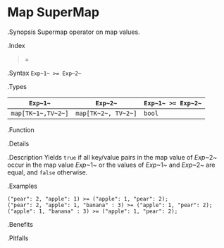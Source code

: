# Map SuperMap

.Synopsis
Supermap operator on map values.

.Index
>=

.Syntax
`Exp~1~ >= Exp~2~`

.Types

| `Exp~1~`            |  `Exp~2~`             | `Exp~1~ >= Exp~2~`  |
| --- | --- | --- |
| `map[TK~1~,TV~2~]` |  `map[TK~2~, TV~2~]` | `bool`                |


.Function

.Details

.Description
Yields `true` if all key/value pairs in the map value of _Exp_~2~ occur in the map value _Exp_~1~
or the values of _Exp_~1~ and _Exp_~2~ are equal, and `false` otherwise.

.Examples
```rascal-shell
("pear": 2, "apple": 1) >= ("apple": 1, "pear": 2);
("pear": 2, "apple": 1, "banana" : 3) >= ("apple": 1, "pear": 2);
("apple": 1, "banana" : 3) >= ("apple": 1, "pear": 2);
```

.Benefits

.Pitfalls

